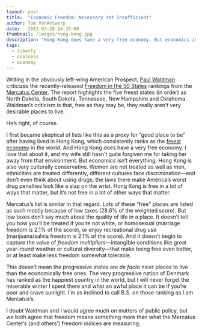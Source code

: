 ```yaml
---
layout: post
title:  "Economic Freedom: Necessary Yet Insufficient"
author: Tom VanAntwerp
date:   2013-03-28 14:35:00
thumbnail: /images/hong-kong.jpg
description: "Hong Kong does have a very free economy. But economics isn’t everything. Hong Kong is also very culturally conservative. Women are not treated as well as men, ethnicities are treated differently, different cultures face discrimination—and don’t even think about using drugs; the laws there make America’s worst drug penalties look like a slap on the wrist. Hong Kong is free in a lot of ways that matter, but it’s not free in a lot of other ways that matter."
tags:
  - liberty
  - coolness
  - economy
---
```

Writing in the obviously left-wing American Prospect, [Paul Waldman](http://prospect.org/article/not-fun-visit-and-you-wouldnt-want-live-there-taxes-are-low) criticizes the recently-released [Freedom in the 50 States](http://freedominthe50states.org/) rankings from the [Mercatus Center](http://mercatus.org/). The report highlights the five freest states (in order) as North Dakota, South Dakota, Tennessee, New Hampshire and Oklahoma. Waldman’s criticism is that, free as they may be, they really aren’t very desirable places to live.

He’s right, of course.

I first became skeptical of lists like this as a proxy for “good place to be” after having lived in Hong Kong, which consistently ranks as the [freest economy](http://www.heritage.org/index/country/hongkong) in the world. And Hong Kong does have a very free economy. I love that about it, and my wife still hasn’t quite forgiven me for taking her away from that environment. But economics isn’t everything. Hong Kong is also very culturally conservative. Women are not treated as well as men, ethnicities are treated differently, different cultures face discrimination—and don’t even think about using drugs; the laws there make America’s worst drug penalties look like a slap on the wrist. Hong Kong is free in a lot of ways that matter, but it’s not free in a lot of other ways that matter.

Mercatus’s list is similar in that regard. Lots of these “free” places are listed as such mostly because of low taxes (28.6% of the weighted score). But low taxes don’t say much about the quality of life in a place. It doesn’t tell you how you’ll be treated if you’re not white, or homosexual (marriage freedom is 2.1% of the score), or enjoy recreational drug use (marijuana/salvia freedom is 2.1% of the score). And it doesn’t begin to capture the value of *freedom multipliers*—intangible conditions like great year-round weather or cultural diversity—that make being free even better, or at least make less freedom somewhat tolerable.

This doesn’t mean the progressive states are *de facto* nicer places to live than the economically free ones. The very progressive nation of Denmark has ranked as the happiest country in the world, but I will never forget the miserable winter I spent there and what an awful place it can be if you’re poor and crave sunlight. I’m as inclined to call B.S. on those ranking as I am Mercatus’s.

I doubt Waldman and I would agree much on matters of public policy, but we both agree that freedom means something more than what the Mercatus Center’s (and others’) freedom indices are measuring.
